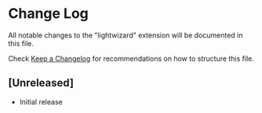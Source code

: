 # Change Log

All notable changes to the "lightwizard" extension will be documented in this file.

Check [Keep a Changelog](http://keepachangelog.com/) for recommendations on how to structure this file.

## [Unreleased]

- Initial release
